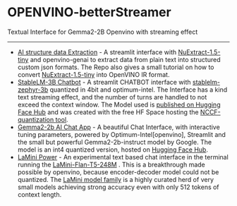 # OPENVINO-betterStreamer
Textual Interface for Gemma2-2B Openvino with streaming effect


---

* [AI structure data Extraction](https://github.com/fabiomatricardi/NuExtract-1.5-openvino) - A streamlit interface with [NuExtract-1.5-tiny](https://huggingface.co/numind/NuExtract-1.5-tiny) and openvino-genai to extract data from plain text into structured custom json formats. The Repo also gives a small tutorial on how to convert [NuExtract-1.5-tiny](https://huggingface.co/numind/NuExtract-1.5-tiny) into OpenVINO IR format.
* [StableLM-3B Chatbot](https://github.com/fabiomatricardi/OpenVINO-StableLM-3B-streamlit) - A streamlit CHATBOT interface with [stablelm-zephyr-3b](https://huggingface.co/stabilityai/stablelm-zephyr-3b) quantized in 4bit and optimum-intel. The Interface has a kind text streaming effect, and the number of turns are handled to not exceed the context window. The Model used is [published on Hugging Face Hub](https://huggingface.co/FM-1976/stablelm-zephyr-3b-openvino-4bit) and was created with the free HF Space hosting the [NCCF-quantization tool](https://huggingface.co/spaces/OpenVINO/nncf-quantization).
* [Gemma2-2b AI Chat App](https://github.com/fabiomatricardi/OpenVINO-Gemma2B-streamlit) - A beautiful Chat Interface, with interactive tuning parameters, powered by Optimum-Intel[openvino], Streamlit and the small but powerful Gemma2-2b-instruct model by Google. The model is an int4 quantized version, hosted on [Hugging Face Hub](https://huggingface.co/circulus/on-gemma2-2b-it-ov-awq-int4).
* [LaMini Power](https://github.com/fabiomatricardi/openvino-Lamini) - An experimental text based chat interface in the terminal running the [LaMini-Flan-T5-248M](https://huggingface.co/MBZUAI/LaMini-Flan-T5-248M) . This is a breakthrough made possible by openvino, because encoder-decoder model could not be quantized. The [LaMini model family](https://github.com/mbzuai-nlp/lamini-lm/) is a highly curated herd of very small models achieving strong accuracy even with only 512 tokens of context length.
